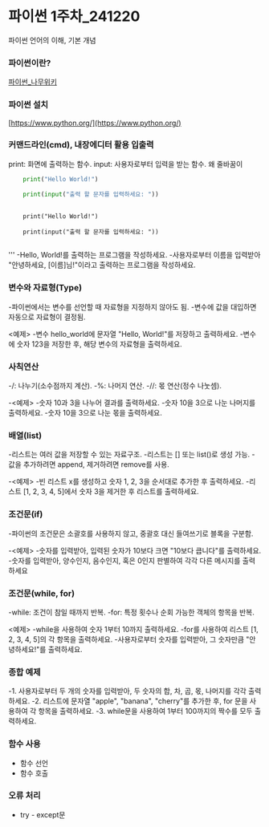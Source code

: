 # 파이썬 1주차_241220
파이썬 언어의 이해, 기본 개념

### 파이썬이란?
[파이썬_나무위키](https://namu.wiki/w/Python)


### 파이썬 설치
[https://www.python.org/](https://www.python.org/)


### 커맨드라인(cmd), 내장에디터 활용 입출력
print: 화면에 출력하는 함수.
input: 사용자로부터 입력을 받는 함수.
왜 줄바꿈이
```python
    print("Hello World!")
    
    print(input("출력 할 문자를 입력하세요: "))
```

<pre>
  <code>
    print("Hello World!")
    
    print(input("출력 할 문자를 입력하세요: "))
  </code>
</pre>
  
'''
-Hello, World!를 출력하는 프로그램을 작성하세요.
-사용자로부터 이름을 입력받아 "안녕하세요, [이름]님!"이라고 출력하는 프로그램을 작성하세요.


### 변수와 자료형(Type)
-파이썬에서는 변수를 선언할 때 자료형을 지정하지 않아도 됨.
-변수에 값을 대입하면 자동으로 자료형이 결정됨.

<예제>
-변수 hello_world에 문자열 "Hello, World!"를 저장하고 출력하세요.
-변수에 숫자 123을 저장한 후, 해당 변수의 자료형을 출력하세요.


### 사칙연산
-/: 나누기(소수점까지 계산).
-%: 나머지 연산.
-//: 몫 연산(정수 나눗셈).

-<예제>
-숫자 10과 3을 나누어 결과를 출력하세요.
-숫자 10을 3으로 나눈 나머지를 출력하세요.
-숫자 10을 3으로 나눈 몫을 출력하세요.


### 배열(list)
-리스트는 여러 값을 저장할 수 있는 자료구조.
-리스트는 [] 또는 list()로 생성 가능.
-값을 추가하려면 append, 제거하려면 remove를 사용.

-<예제>
-빈 리스트 x를 생성하고 숫자 1, 2, 3을 순서대로 추가한 후 출력하세요.
-리스트 [1, 2, 3, 4, 5]에서 숫자 3을 제거한 후 리스트를 출력하세요.


### 조건문(if)
-파이썬의 조건문은 소괄호를 사용하지 않고, 중괄호 대신 들여쓰기로 블록을 구분함.

-<예제>
-숫자를 입력받아, 입력된 숫자가 10보다 크면 "10보다 큽니다"를 출력하세요.
-숫자를 입력받아, 양수인지, 음수인지, 혹은 0인지 판별하여 각각 다른 메시지를 출력하세요


### 조건문(while, for)
-while: 조건이 참일 때까지 반복.
-for: 특정 횟수나 순회 가능한 객체의 항목을 반복.

<예제>
-while을 사용하여 숫자 1부터 10까지 출력하세요.
-for를 사용하여 리스트 [1, 2, 3, 4, 5]의 각 항목을 출력하세요.
-사용자로부터 숫자를 입력받아, 그 숫자만큼 "안녕하세요!"를 출력하세요.


### 종합 예제
-1. 사용자로부터 두 개의 숫자를 입력받아, 두 숫자의 합, 차, 곱, 몫, 나머지를 각각 출력하세요.
-2. 리스트에 문자열 "apple", "banana", "cherry"를 추가한 후, for 문을 사용하여 각 항목을 출력하세요.
-3. while문을 사용하여 1부터 100까지의 짝수를 모두 출력하세요.


### 함수 사용
- 함수 선언
- 함수 호출


### 오류 처리
- try - except문
